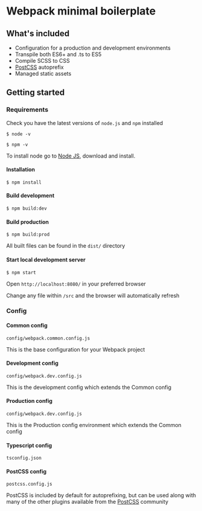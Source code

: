 # Webpack minimal boilerplate

## What's included
- Configuration for a production and development environments
- Transpile both ES6+ and .ts to ES5
- Compile SCSS to CSS 
- [PostCSS](https://postcss.org/) autoprefix
- Managed static assets

## Getting started

### Requirements

Check you have the latest versions of `node.js` and `npm` installed

`$ node -v`

`$ npm -v `

To install node go to [Node JS](https://nodejs.org/en/), download and install.

#### Installation

`$ npm install`

#### Build development

`$ npm build:dev`

#### Build production

`$ npm build:prod`

All built files can be found in the `dist/` directory

#### Start local development server

`$ npm start`

Open `http://localhost:8080/` in your preferred browser

Change any file within `/src` and the browser will automatically refresh

### Config

#### Common config

`config/webpack.common.config.js`

This is the base configuration for your Webpack project

#### Development config

`config/webpack.dev.config.js`

This is the development config which extends the Common config

#### Production config

`config/webpack.dev.config.js`

This is the Production config environment which extends the Common config

#### Typescript config

`tsconfig.json`

#### PostCSS config

`postcss.config.js`

PostCSS is included by default for autoprefixing, but can be used along with many of the other plugins available from the [PostCSS](https://postcss.org/) community

